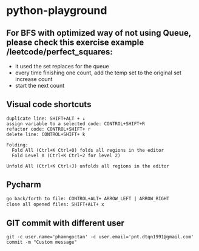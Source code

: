 # python-playground

## For BFS with optimized way of not using Queue, please check this exercise example /leetcode/perfect_squares:
 - it used the set replaces for the queue
 - every time finishing one count, add the temp set to the original set
   increase count
 - start the next count

## Visual code shortcuts

```
duplicate line: SHIFT+ALT + ↓
assign variable to a selected code: CONTROL+SHIFT+R
refactor code: CONTROL+SHIFT+ r
delete line: CONTROL+SHIFT+ k

Folding:
  Fold All (Ctrl+K Ctrl+0) folds all regions in the editor
  Fold Level X (Ctrl+K Ctrl+2 for level 2)

Unfold All (Ctrl+K Ctrl+J) unfolds all regions in the editor
```

## Pycharm
```markdown
go back/forth to file: CONTROL+ALT+ ARROW_LEFT | ARROW_RIGHT
close all opened files: SHIFT+ALT+ x
```

## GIT commit with different user
```
git -c user.name='phamngoctan' -c user.email='pnt.dtqn1991@gmail.com' commit -m "Custom message"
```